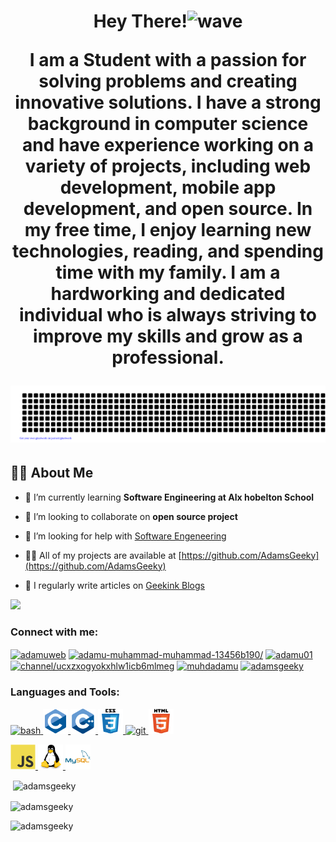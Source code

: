 <h1 align="center">Hey There!<img alt="wave" src="https://emojis.slackmojis.com/emojis/images/1588177020/8809/wave_hello.gif?1588177020" width="35"> 
 
I am a Student with a passion for solving problems and creating innovative solutions. I have a strong background in computer science and have experience working on a variety of projects, including web development, mobile app development, and open source. In my free time, I enjoy learning new technologies, reading, and spending time with my family. I am a hardworking and dedicated individual who is always striving to improve my skills and grow as a professional.
 
  ![gitartwork](gitartwork.svg)
  
  <!-- <p align="center">
  <a href="https://github.com/DenverCoder1/readme-typing-svg"><img src="https://readme-typing-svg.herokuapp.com?lines=ADAMU+MUHAMMAD+MUHAMMAD;Computer+Science+Student;From+Gombe+State+Nigeria;Software+Engineering+student+@+Alx+hobelton+school&center=true&width=380&height=45"></a>
</p> -->
</h1>
  



<!-- <p><img align="right" src="https://github.com/Adam-pw/Adam-pw/blob/main/animation_500_kxa883sd.gif" alt="adam-pw" /></p> -->

## 🙋‍♂️ About Me

- 🌱 I’m currently learning **Software Engineering at Alx hobelton School**

- 👯 I’m looking to collaborate on **open source project**

- 🤝 I’m looking for help with [Software Engeneering ](https://github.com/AdamsGeeky/personal_Software_Engineering_journey)

- 👨‍💻 All of my projects are available at [https://github.com/AdamsGeeky](https://github.com/AdamsGeeky)

- 📝 I regularly write articles on [Geekink Blogs](https://geekink.hashnode.dev/)

![](https://activity-graph.herokuapp.com/graph?username=Adamsgeeky&theme=react-dark&hide_border=true&area=true)
<h3 align="left">Connect with me:</h3>
<p align="left">
<a href="https://dev.to/adamuweb" target="blank"><img align="center" src="https://cdn.jsdelivr.net/npm/simple-icons@3.0.1/icons/dev-dot-to.svg" alt="adamuweb" height="30" width="40" /></a>
<a href="https://linkedin.com/in/adamu-muhammad-muhammad-13456b190/" target="blank"><img align="center" src="https://raw.githubusercontent.com/rahuldkjain/github-profile-readme-generator/master/src/images/icons/Social/linked-in-alt.svg" alt="adamu-muhammad-muhammad-13456b190/" height="30" width="40" /></a>
<a href="https://kaggle.com/adamu01" target="blank"><img align="center" src="https://raw.githubusercontent.com/rahuldkjain/github-profile-readme-generator/master/src/images/icons/Social/kaggle.svg" alt="adamu01" height="30" width="40" /></a>
<a href="https://www.youtube.com/c/channel/ucxzxogyokxhlw1icb6mlmeg" target="blank"><img align="center" src="https://raw.githubusercontent.com/rahuldkjain/github-profile-readme-generator/master/src/images/icons/Social/youtube.svg" alt="channel/ucxzxogyokxhlw1icb6mlmeg" height="30" width="40" /></a>
<a href="https://www.hackerrank.com/muhdadamu" target="blank"><img align="center" src="https://raw.githubusercontent.com/rahuldkjain/github-profile-readme-generator/master/src/images/icons/Social/hackerrank.svg" alt="muhdadamu" height="30" width="40" /></a>
<a href="https://www.leetcode.com/adamsgeeky" target="blank"><img align="center" src="https://raw.githubusercontent.com/rahuldkjain/github-profile-readme-generator/master/src/images/icons/Social/leet-code.svg" alt="adamsgeeky" height="30" width="40" /></a>
</p>
<h3 align="left">Languages and Tools:</h3>
<p align="left">
<a href="https://www.gnu.org/software/bash/" target="_blank"> <img src="https://www.vectorlogo.zone/logos/gnu_bash/gnu_bash-icon.svg" alt="bash" width="40" height="40"/> </a> 
<a href="https://www.cprogramming.com/" target="_blank"> <img src="https://raw.githubusercontent.com/devicons/devicon/master/icons/c/c-original.svg" alt="c" width="40" height="40"/> </a> 
<a href="https://www.w3schools.com/cpp/" target="_blank"> <img src="https://raw.githubusercontent.com/devicons/devicon/master/icons/cplusplus/cplusplus-original.svg" alt="cplusplus" width="40" height="40"/> </a> 
<a href="https://www.w3schools.com/css/" target="_blank"> <img src="https://raw.githubusercontent.com/devicons/devicon/master/icons/css3/css3-original-wordmark.svg" alt="css3" width="40" height="40"/> </a> 
<a href="https://git-scm.com/" target="_blank"> <img src="https://www.vectorlogo.zone/logos/git-scm/git-scm-icon.svg" alt="git" width="40" height="40"/> </a>
<a href="https://www.w3.org/html/" target="_blank"> <img src="https://raw.githubusercontent.com/devicons/devicon/master/icons/html5/html5-original-wordmark.svg" alt="html5" width="40" height="40"/> </a> 
 
 <a href="https://developer.mozilla.org/en-US/docs/Web/JavaScript" target="_blank"> <img src="https://raw.githubusercontent.com/devicons/devicon/master/icons/javascript/javascript-original.svg" alt="javascript" width="40" height="40"/> </a>  <a href="https://www.linux.org/" target="_blank"> <img src="https://raw.githubusercontent.com/devicons/devicon/master/icons/linux/linux-original.svg" alt="linux" width="40" height="40"/> </a> 
 <a href="https://www.mysql.com/" target="_blank"> <img src="https://raw.githubusercontent.com/devicons/devicon/master/icons/mysql/mysql-original-wordmark.svg" alt="mysql" width="40" height="40"/> </a> 
<p>&nbsp;<img align="center" src="https://github-readme-stats.vercel.app/api?username=adamsgeeky&show_icons=true&locale=en" alt="adamsgeeky" /></p>

<p><img align="center" src="https://github-readme-streak-stats.herokuapp.com/?user=adamsgeeky&" alt="adamsgeeky" /></p>
<p align="left"> <img src="https://komarev.com/ghpvc/?username=adamsgeeky&label=Profile%20views&color=0e75b6&style=flat" alt="adamsgeeky" /></p>

